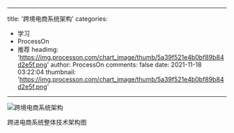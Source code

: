 
---
title: '跨境电商系统架构'
categories: 
 - 学习
 - ProcessOn
 - 推荐
headimg: 'https://img.processon.com/chart_image/thumb/5a39f521e4b0bf89b84d2e5f.png'
author: ProcessOn
comments: false
date: 2021-11-18 03:22:04
thumbnail: 'https://img.processon.com/chart_image/thumb/5a39f521e4b0bf89b84d2e5f.png'
---

<div>   
<img class="thumb" alt="跨境电商系统架构" src="https://img.processon.com/chart_image/thumb/5a39f521e4b0bf89b84d2e5f.png" referrerpolicy="no-referrer">
<p>跨进电商系统整体技术架构图</p>  
</div>
            